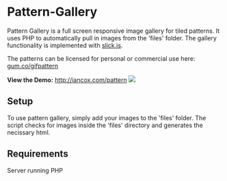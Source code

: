 Pattern-Gallery
===============
Pattern Gallery is a full screen responsive image gallery for tiled patterns. It uses PHP to automatically pull in images from the 'files' folder. The gallery functionality is implemented with [slick.js](https://github.com/kenwheeler/slick/).

The patterns can be licensed for personal or commercial use here: [gum.co/gifpattern](gum.co/gifpattern)

**View the Demo:** http://iancox.com/pattern
![](https://raw.githubusercontent.com/ian-cox/Pattern-Gallery/master/assets/img/demo.png)

## Setup
To use pattern gallery, simply add your images to the 'files' folder.
The script checks for images inside the 'files' directory and generates the necissary html.

## Requirements
Server running PHP
